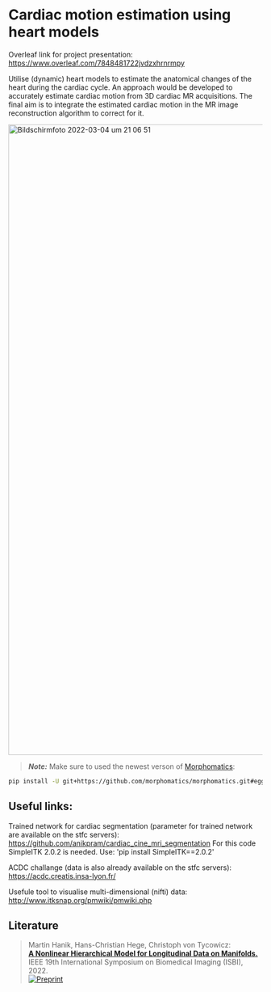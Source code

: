 # Cardiac motion estimation using heart models

Overleaf link for project presentation:
https://www.overleaf.com/7848481722jvdzxhrnrmpy

Utilise (dynamic) heart models to estimate the anatomical changes of the heart during the cardiac cycle. An approach would be developed to accurately estimate cardiac motion from 3D cardiac MR acquisitions. The final aim is to integrate the estimated cardiac motion in the MR image reconstruction algorithm to correct for it.

<img width="1248" alt="Bildschirmfoto 2022-03-04 um 21 06 51" src="https://user-images.githubusercontent.com/17784338/156834100-9cf8d877-fa4a-40c3-bd7d-78f1f53d919b.png">

> **_Note:_** Make sure to used the newest verson of [Morphomatics](morphomatics.github.io):
```bash
pip install -U git+https://github.com/morphomatics/morphomatics.git#egg=morphomatics
```

## Useful links:
Trained network for cardiac segmentation (parameter for trained network are available on the stfc servers): https://github.com/anikpram/cardiac_cine_mri_segmentation For this code SimpleITK 2.0.2 is needed. Use: 'pip install SimpleITK==2.0.2'

ACDC challange (data is also already available on the stfc servers): https://acdc.creatis.insa-lyon.fr/

Usefule tool to visualise multi-dimensional (nifti) data: http://www.itksnap.org/pmwiki/pmwiki.php

## Literature

> Martin Hanik, Hans-Christian Hege, Christoph von Tycowicz:  
> **[A Nonlinear Hierarchical Model for Longitudinal Data on Manifolds.](https://opus4.kobv.de/opus4-zib/files/6117/ZIBReport_16-69.pdf)**  
> IEEE 19th International Symposium on Biomedical Imaging (ISBI), 2022.</br>
> [![Preprint](https://img.shields.io/badge/arXiv-2202.01180-red)](http://arxiv.org/abs/2202.01180)
